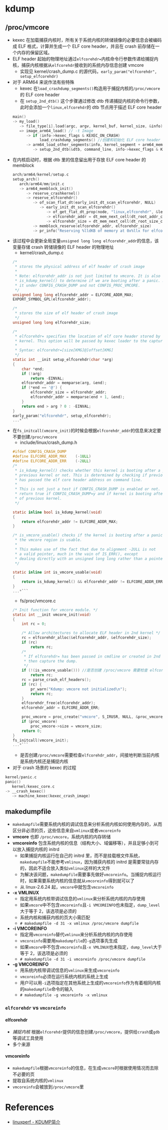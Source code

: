 # kdump

## /proc/vmcore
* kexec 在加载捕获内核时，所有关于系统内核的转储镜像的必要信息会被编码成 ELF 格式，计算并生成一个 ELF core header，并且在 crash 前存储在一个内存的保留区域。
* ELF header 起始的物理地址通过`elfcorehdr=`内核命令行参数传递给捕捉内核，捕获内核根据从`elfcorehdr`接收到的系统内存信息创建 vmcore
  * 实现见 kernel/crash_dump.c 的源代码，`early_param("elfcorehdr", setup_elfcorehdr)`
* 对于 ARM64 来说作法有些特殊
  * kexec 在`load_crashdump_segments()`构造用于捕捉内核的`/proc/vmcore`的 ELF core header
  * 在 `setup_2nd_dtb()` 这个步骤通过修改 dtb 传递捕捉内核的命令行参数，此时会添加一个`linux,elfcorehdr`的 dtb 节点用于描述 ELF core header
  ```c
  main()
  -> my_load()
     -> file_type[i].load(argc, argv, kernel_buf, kernel_size, &info)
     => image_arm64_load() // -t Image
        -> if (info->kexec_flags & KEXEC_ON_CRASH)
              load_crashdump_segments() //创建和初始化 ELF core header segment
        -> arm64_load_other_segments(info, kernel_segment + arm64_mem.text_offset)
           -> setup_2nd_dtb(&dtb, command_line, info->kexec_flags & KEXEC_ON_CRASH)
  ```
* 在内核启动时，根据 dtb 里的信息留出用于存放 ELF core header 的 memblock
  ```c
  arch/arm64/kernel/setup.c
  setup_arch()
     arch/arm64/mm/init.c
     -> arm64_memblock_init()
        -> reserve_crashkernel()
        -> reserve_elfcorehdr()
           -> of_scan_flat_dt(early_init_dt_scan_elfcorehdr, NULL)
              -> early_init_dt_scan_elfcorehdr()
                 -> of_get_flat_dt_prop(node, "linux,elfcorehdr", &len)
                 -> elfcorehdr_addr = dt_mem_next_cell(dt_root_addr_cells, &reg)
                 -> elfcorehdr_size = dt_mem_next_cell(dt_root_size_cells, &reg)
           -> memblock_reserve(elfcorehdr_addr, elfcorehdr_size)
           -> pr_info("Reserving %lldKB of memory at 0x%llx for elfcorehdr\n", elfcorehdr_size >> 10, elfcorehdr_addr)
  ```
* 该过程中会更新全局变量`unsigned long long elfcorehdr_addr`的信息，该变量存储 crash 转储镜像的 ELF header 的物理地址
  * kernel/crash_dump.c
  ```c
  /*
   * stores the physical address of elf header of crash image
   *
   * Note: elfcorehdr_addr is not just limited to vmcore. It is also used by
   * is_kdump_kernel() to determine if we are booting after a panic. Hence put
   * it under CONFIG_CRASH_DUMP and not CONFIG_PROC_VMCORE.
   */
  unsigned long long elfcorehdr_addr = ELFCORE_ADDR_MAX;
  EXPORT_SYMBOL_GPL(elfcorehdr_addr);

  /*
   * stores the size of elf header of crash image
   */
  unsigned long long elfcorehdr_size;

  /*
   * elfcorehdr= specifies the location of elf core header stored by the crashed
   * kernel. This option will be passed by kexec loader to the capture kernel.
   *
   * Syntax: elfcorehdr=[size[KMG]@]offset[KMG]
   */
  static int __init setup_elfcorehdr(char *arg)
  {
      char *end;
      if (!arg)
          return -EINVAL;
      elfcorehdr_addr = memparse(arg, &end);
      if (*end == '@') {
          elfcorehdr_size = elfcorehdr_addr;
          elfcorehdr_addr = memparse(end + 1, &end);
      }   
      return end > arg ? 0 : -EINVAL;
  }
  early_param("elfcorehdr", setup_elfcorehdr);
  ...*```
  ```
* 在`fs_initcall(vmcore_init)`的时候会根据`elfcorehdr_addr`的信息来决定要不要创建`/proc/vmcore`
  * include/linux/crash_dump.h
  ```c
  #ifdef CONFIG_CRASH_DUMP
  #define ELFCORE_ADDR_MAX    (-1ULL)
  #define ELFCORE_ADDR_ERR    (-2ULL)
  /*
   * is_kdump_kernel() checks whether this kernel is booting after a panic of
   * previous kernel or not. This is determined by checking if previous kernel
   * has passed the elf core header address on command line.
   *
   * This is not just a test if CONFIG_CRASH_DUMP is enabled or not. It will
   * return true if CONFIG_CRASH_DUMP=y and if kernel is booting after a panic
   * of previous kernel.
   */

  static inline bool is_kdump_kernel(void)
  {
      return elfcorehdr_addr != ELFCORE_ADDR_MAX;
  }

  /* is_vmcore_usable() checks if the kernel is booting after a panic and
   * the vmcore region is usable.
   *
   * This makes use of the fact that due to alignment -2ULL is not
   * a valid pointer, much in the vain of IS_ERR(), except
   * dealing directly with an unsigned long long rather than a pointer.
   */

  static inline int is_vmcore_usable(void)
  {
      return is_kdump_kernel() && elfcorehdr_addr != ELFCORE_ADDR_ERR ? 1 : 0;
  }
  ...*```
  ```
  * fs/proc/vmcore.c
  ```c
  /* Init function for vmcore module. */
  static int __init vmcore_init(void)
  {
      int rc = 0;

      /* Allow architectures to allocate ELF header in 2nd kernel */
      rc = elfcorehdr_alloc(&elfcorehdr_addr, &elfcorehdr_size);
      if (rc)
          return rc;
      /*
       * If elfcorehdr= has been passed in cmdline or created in 2nd kernel,
       * then capture the dump.
       */
      if (!(is_vmcore_usable())) //是否创建 /proc/vmcore 需要检查 elfcorehdr_addr
          return rc;
      rc = parse_crash_elf_headers();
      if (rc) {
          pr_warn("Kdump: vmcore not initialized\n");
          return rc;
      }
      elfcorehdr_free(elfcorehdr_addr);
      elfcorehdr_addr = ELFCORE_ADDR_ERR;

      proc_vmcore = proc_create("vmcore", S_IRUSR, NULL, &proc_vmcore_operations);
      if (proc_vmcore)
          proc_vmcore->size = vmcore_size;
      return 0;
  }
  fs_initcall(vmcore_init);
  ...*```
  ```
  * 是否创建`/proc/vmcore`需要检查`elfcorehdr_addr`，间接地判断当前内核是系统内核还是捕捉内核
* 对于 crash 场景的 kexec 的过程
```c
kernel/panic.c
panic()
   kernel/kexec_core.c
-> __crash_kexec()
   -> machine_kexec(kexec_crash_image)
```
## makedumpfile
* `makedumpfile`需要系统内核的调试信息来分析系统内核如何使用内存的，从而区分非必须的页，这些信息来自`vmlinux`或者`vmcoreinfo`
* **vmcore** 也即 `/proc/vmcore`，系统内核的内存转储
* **vmcoreinfo** 包含系统内核的信息（结构大小、域偏移等），并且足够小到可以放入捕捉内核的 initrd
  * 如果捕捉内核运行在自己的 initrd 里，而不是挂载根文件系统，`makedumpfile`不能参考`vmlinux`，因为捕获内核的 initrd 是需要常驻内存的，因此不适合放入类似`vmlinux`这样的大文件
  * 为解决该问题，`makedumpfile`需要事先做好`vmcoreinfo`。当捕捉内核运行时，如果需要系统内核的信息就从`vmcoreinfo`得到就可以了
  * 从 linux-2.6.24 起，`vmcore`中就包含`vmcoreinfo`
* **-x VMLINUX**
  * 指定用系统内核带调试信息的`vmlinux`来分析系统内核的内存使用
  * 如果`vmcore`中不包含`vmcoreinfo`且`-i VMCOREINFO`也未指定，`dump_level`大于等于 2，该选项是必须的
  * 系统内核和捕获内核的页大小需匹配
  * `# makedumpfile -d 31 -x vmlinux /proc/vmcore dumpfile`
* **-i VMCOREINFO**
  * 指定用`vmcoreinfo`替代`vmlinux`来分析系统内核的内存使用
  * `vmcoreinfo`需要用`makedumpfile`的`-g`选项事先生成
  * 如果`vmcore`中不包含`vmcoreinfo`且`-x VMLINUX`也未指定，`dump_level`大于等于 2，该选项是必须的
  * `# makedumpfile -d 31 -i vmcoreinfo /proc/vmcore dumpfile`
* **-g VMCOREINFO**
  * 用系统内核带调试信息的`vmlinux`来生成`vmcoreinfo`
  * `vmcoreinfo`必须在运行系统内核的系统上生成
  * 用户可以用`-i`选项指定在其他系统上生成的`vmcoreinfo`作为有着相同内核的`makedumpfile`命令的输入
  * `# makedumpfile -g vmcoreinfo -x vmlinux`
### `elfcorehdr` vs `vmcoreinfo`
#### elfcorehdr
* *捕捉内核* 根据`elfcorehdr`提供的信息创建`/proc/vmcore`，提供给`crash`或`gdb`等调试工具使用
* 多个来源
#### vmcoreinfo
* `makedumpfile`根据`vmcoreinfo`的信息，在生成`vmcore`时根据使用情况而去除不必要的页
* 提取自系统内核的`vmlinux`
* `vmcoreinfo`会被放到`/proc/vmcore`里

# References
- [linuxperf - KDUMP简介](http://linuxperf.com/?p=172)
